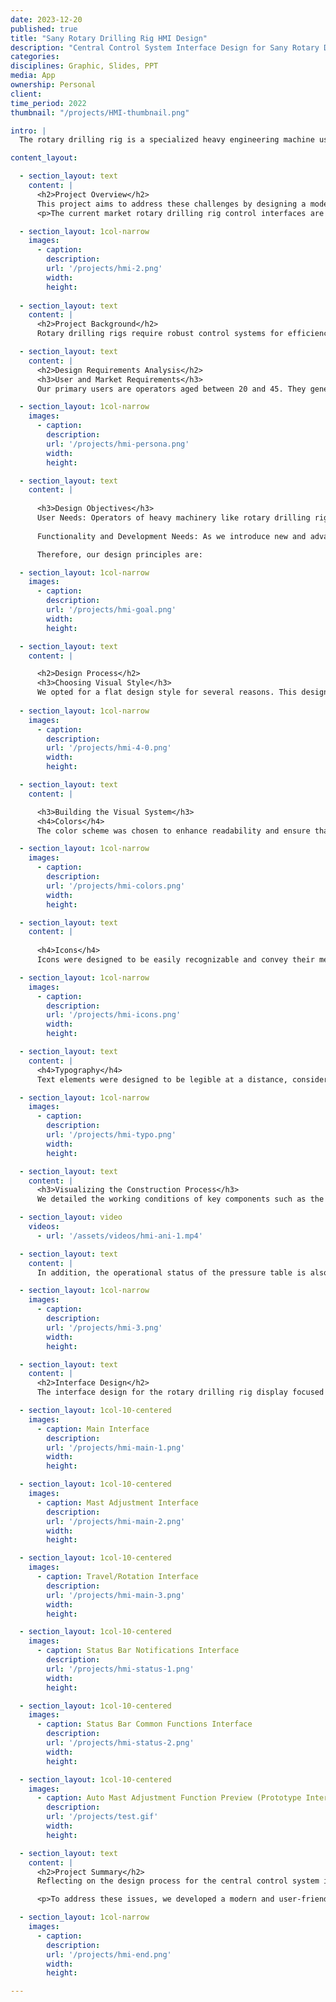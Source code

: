 ```yaml
---
date: 2023-12-20
published: true
title: "Sany Rotary Drilling Rig HMI Design"
description: "Central Control System Interface Design for Sany Rotary Drilling Rig"
categories: 
disciplines: Graphic, Slides, PPT
media: App
ownership: Personal
client:
time_period: 2022
thumbnail: "/projects/HMI-thumbnail.png"

intro: |
  The rotary drilling rig is a specialized heavy engineering machine used for driving deep foundations. As the heavy machinery industry evolves, there is a growing demand for intelligent features in these machines. This necessitates the development of a new human-machine interface (HMI) for the control screens to accommodate these advanced functionalities. Currently, the display interfaces in heavy machinery are outdated, offering poor visual and interaction experiences.

content_layout:

  - section_layout: text
    content: |
      <h2>Project Overview</h2>
      This project aims to address these challenges by designing a modern, user-friendly central control system interface for Sany Group's rotary drilling rigs. The objective is to enhance the user experience by integrating advanced functionalities and providing a visually appealing and efficient interface. This new interface will not only meet the current needs but also set a benchmark for future developments in the heavy machinery sector. The significance of this project lies in its potential to improve operational efficiency, safety, and overall user satisfaction in the use of rotary drilling rigs.
      <p>The current market rotary drilling rig control interfaces are as follows:</p>

  - section_layout: 1col-narrow
    images:
      - caption: 
        description: 
        url: '/projects/hmi-2.png'
        width: 
        height:
      
  - section_layout: text
    content: |
      <h2>Project Background</h2>
      Rotary drilling rigs require robust control systems for efficiency and safety. As the industry evolves, modern HMIs are essential to integrate intelligent features. Current interfaces are outdated and inefficient. This project aims to create a cutting-edge control system interface for Sany Group's rigs, enhancing user interaction, operational efficiency, and supporting advanced features.

  - section_layout: text
    content: |
      <h2>Design Requirements Analysis</h2>
      <h3>User and Market Requirements</h3>
      Our primary users are operators aged between 20 and 45. They generally possess a middle school level education, have undergone professional technical training, and have good driving skills. As the construction industry evolves, these users require advanced technological tools to aid in their work. Understanding their daily challenges and the environments they operate in is crucial for designing an interface that is both user-friendly and effective. Expanding on this, operators need interfaces that are intuitive and require minimal learning time, enabling them to focus more on the task at hand rather than grappling with complex UI.

  - section_layout: 1col-narrow
    images:
      - caption: 
        description: 
        url: '/projects/hmi-persona.png'
        width: 
        height:

  - section_layout: text
    content: |
      
      <h3>Design Objectives</h3>
      User Needs: Operators of heavy machinery like rotary drilling rigs often engage in long-duration tasks. They require frequent checks on display screens to understand the current operational status. The efficiency of information transmission on these screens is of paramount importance. Additionally, operators often interact with the screens while wearing gloves, necessitating an interface that is both clear and easy to use, ensuring safety and preventing accidental operations. For instance, clear visual cues and large touch targets are essential in avoiding errors during critical operations.
      
      Functionality and Development Needs: As we introduce new and advanced automation and intelligent features, our new development team must address the challenges posed by this new era. This also means the interface will frequently undergo changes, requiring a flexible design system that can accommodate new functionalities without compromising on usability. This involves designing modular UI components that can be easily updated or replaced as new features are developed.

      Therefore, our design principles are:

  - section_layout: 1col-narrow
    images:
      - caption: 
        description: 
        url: '/projects/hmi-goal.png'
        width: 
        height:

  - section_layout: text
    content: |     

      <h2>Design Process</h2>
      <h3>Choosing Visual Style</h3>
      We opted for a flat design style for several reasons. This design approach simplifies the visual elements, reducing clutter and making it easier for operators to quickly find and understand the information they need. A flat design also aligns well with modern UI/UX trends, providing a clean and professional look that enhances the overall user experience. This visual style is particularly advantageous in industrial contexts where clarity and quick comprehension are critical. By eliminating unnecessary visual noise, flat design ensures that essential information stands out, which is crucial during high-stress operations
      
  - section_layout: 1col-narrow
    images:
      - caption: 
        description: 
        url: '/projects/hmi-4-0.png'
        width: 
        height:

  - section_layout: text
    content: |          

      <h3>Building the Visual System</h3>
      <h4>Colors</h4>
      The color scheme was chosen to enhance readability and ensure that critical information stands out. We used contrasting colors for different operational statuses to make it easy for operators to differentiate between various states at a glance. For instance, operational alerts are displayed in red, normal status indicators in green, and warnings in yellow. This color-coding system helps in immediate recognition and appropriate response.

  - section_layout: 1col-narrow
    images:
      - caption: 
        description: 
        url: '/projects/hmi-colors.png'
        width: 
        height:

  - section_layout: text
    content: |          
      
      <h4>Icons</h4>
      Icons were designed to be easily recognizable and convey their meanings quickly. Given the lower resolution of the display hardware, we ensured the icons were clear and not overly detailed, which could make them hard to read. This interface is mounted on a 1024*768 display screen, which is a 4:3 display hardware, and compared with many high-resolution, high-PPI mobile terminal display screens, such a resolution rate is relatively low. This is the current standard for industrial equipment, emphasizing more practicality and robustness. These lower resolutions require us to make design adjustments to ensure classic icon shapes and convey standard operational symbols effectively. The goal was to create a set of icons that are both aesthetically pleasing and functional. Each icon underwent rigorous testing to ensure it communicated the intended message effectively, even under challenging visibility conditions. 

  - section_layout: 1col-narrow
    images:
      - caption: 
        description: 
        url: '/projects/hmi-icons.png'
        width: 
        height:

  - section_layout: text
    content: |    
      <h4>Typography</h4>
      Text elements were designed to be legible at a distance, considering the varying lighting conditions operators might encounter. We used a sans-serif font for its clarity and modern look, ensuring that all text is easy to read and understand. Additionally, font size and spacing were optimized to maintain readability in different working environments. This is especially important in the heavy machinery industry, where complex concepts often need to be conveyed succinctly. Ensuring readability and comprehensibility of text helps prevent misinterpretation and operational errors. (Refer to images below for examples)

  - section_layout: 1col-narrow
    images:
      - caption: 
        description: 
        url: '/projects/hmi-typo.png'
        width: 
        height:

  - section_layout: text
    content: | 
      <h3>Visualizing the Construction Process</h3>
      We detailed the working conditions of key components such as the drilling head and the pressure table, providing operators with real-time feedback on their actions. This level of detail helps operators make informed decisions and improves overall efficiency. Visual aids like animated diagrams and real-time status indicators are used to present the drilling process in an intuitive manner, reducing cognitive load and improving operational precision. (Expand based on the images below)

  - section_layout: video
    videos:
      - url: '/assets/videos/hmi-ani-1.mp4'

  - section_layout: text
    content: |
      In addition, the operational status of the pressure table is also visualized, showcasing the relationship between the pressure table and the drilling rod, the force application points, and the current status of the pressure table. This comprehensive visualization ensures operators have all the information they need to perform their tasks safely and effectively. Detailed overlays and interactive elements allow operators to delve deeper into specific aspects of the process, enhancing their understanding and control.

  - section_layout: 1col-narrow
    images:
      - caption: 
        description: 
        url: '/projects/hmi-3.png'
        width: 
        height:

  - section_layout: text
    content: |
      <h2>Interface Design</h2>
      The interface design for the rotary drilling rig display focused on creating a user-centered experience that meets the demands of modern construction machinery. Our approach involved several key steps to ensure the final design was both functional and aesthetically pleasing:

  - section_layout: 1col-10-centered
    images:
      - caption: Main Interface
        description: 
        url: '/projects/hmi-main-1.png'
        width: 
        height:

  - section_layout: 1col-10-centered
    images:
      - caption: Mast Adjustment Interface
        description: 
        url: '/projects/hmi-main-2.png'
        width: 
        height:

  - section_layout: 1col-10-centered
    images:
      - caption: Travel/Rotation Interface
        description: 
        url: '/projects/hmi-main-3.png'
        width: 
        height:

  - section_layout: 1col-10-centered
    images:
      - caption: Status Bar Notifications Interface
        description: 
        url: '/projects/hmi-status-1.png'
        width: 
        height:

  - section_layout: 1col-10-centered
    images:
      - caption: Status Bar Common Functions Interface
        description: 
        url: '/projects/hmi-status-2.png'
        width: 
        height:

  - section_layout: 1col-10-centered
    images:
      - caption: Auto Mast Adjustment Function Preview (Prototype Interface)
        description: 
        url: '/projects/test.gif'
        width: 
        height:

  - section_layout: text
    content: |
      <h2>Project Summary</h2>
      Reflecting on the design process for the central control system interface of Sany Group's rotary drilling rigs, we identified several key areas for improvement. Our research and hands-on testing revealed significant shortcomings in the existing control interfaces, particularly in terms of visual appeal and user interaction.

      <p>To address these issues, we developed a modern and user-friendly HMI that integrates advanced functionalities required by the evolving heavy machinery industry. The new design not only enhances the operational efficiency and safety of the rotary drilling rigs but also provides an intuitive and visually appealing experience for the operators. This project demonstrates the potential of well-designed interfaces in transforming the user experience and setting new standards in the heavy machinery sector.</p>

  - section_layout: 1col-narrow
    images:
      - caption: 
        description: 
        url: '/projects/hmi-end.png'
        width: 
        height:

---
```

